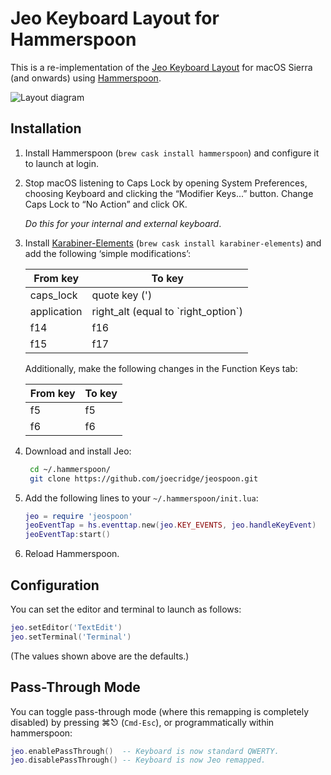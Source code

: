 # Jeo Keyboard Layout for Hammerspoon

This is a re-implementation of the [Jeo Keyboard Layout][JKL] for macOS Sierra
(and onwards) using [Hammerspoon](http://www.hammerspoon.org/).

![Layout diagram](https://user-images.githubusercontent.com/11491479/27187883-4a3be07a-51e4-11e7-82dd-ad47b31019ca.png)

## Installation

1.  Install Hammerspoon (`brew cask install hammerspoon`) and configure it to
    launch at login.

2.  Stop macOS listening to Caps Lock by opening System Preferences, choosing
    Keyboard and clicking the “Modifier Keys...” button. Change Caps Lock to
    “No Action” and click OK.

    _Do this for your internal _and_ external keyboard_.

3.  Install [Karabiner-Elements](https://github.com/tekezo/Karabiner-Elements)
    (`brew cask install karabiner-elements`) and add the following ‘simple
    modifications’:

    | From key    | To key                                |
    | ----------- | ------------------------------------- |
    | caps_lock   | quote key (')                         |
    | application | right_alt (equal to \`right_option\`) |
    | f14         | f16                                   |
    | f15         | f17                                   |

    Additionally, make the following changes in the Function Keys tab:

    | From key | To key |
    | -------- | ------ |
    | f5       | f5     |
    | f6       | f6     |

4.  Download and install Jeo:

    ```sh
     cd ~/.hammerspoon/
     git clone https://github.com/joecridge/jeospoon.git
    ```

5.  Add the following lines to your `~/.hammerspoon/init.lua`:

    ```lua
    jeo = require 'jeospoon'
    jeoEventTap = hs.eventtap.new(jeo.KEY_EVENTS, jeo.handleKeyEvent)
    jeoEventTap:start()
    ```

6.  Reload Hammerspoon.

## Configuration

You can set the editor and terminal to launch as follows:

```lua
jeo.setEditor('TextEdit')
jeo.setTerminal('Terminal')
```

(The values shown above are the defaults.)

## Pass-Through Mode

You can toggle pass-through mode (where this remapping is completely disabled)
by pressing ⌘⎋ (`Cmd-Esc`), or programmatically within hammerspoon:

```lua
jeo.enablePassThrough()  -- Keyboard is now standard QWERTY.
jeo.disablePassThrough() -- Keyboard is now Jeo remapped.
```

[JKL]: https://github.com/joecridge/jeo
